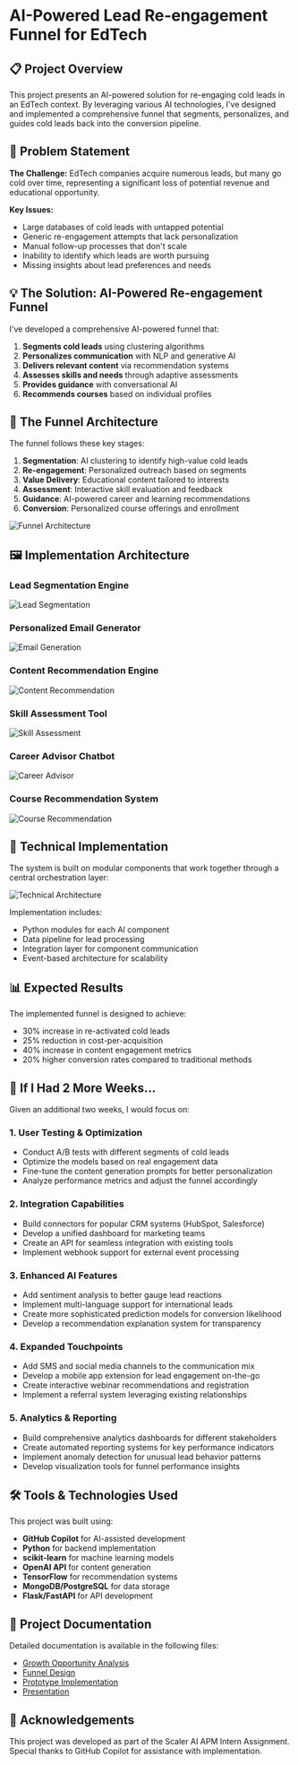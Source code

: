 # AI-Powered Lead Re-engagement Funnel for EdTech

## 📋 Project Overview

This project presents an AI-powered solution for re-engaging cold leads in an EdTech context. By leveraging various AI technologies, I've designed and implemented a comprehensive funnel that segments, personalizes, and guides cold leads back into the conversion pipeline.

## 🎯 Problem Statement

**The Challenge:** EdTech companies acquire numerous leads, but many go cold over time, representing a significant loss of potential revenue and educational opportunity.

**Key Issues:**
- Large databases of cold leads with untapped potential
- Generic re-engagement attempts that lack personalization
- Manual follow-up processes that don't scale
- Inability to identify which leads are worth pursuing
- Missing insights about lead preferences and needs

## 💡 The Solution: AI-Powered Re-engagement Funnel

I've developed a comprehensive AI-powered funnel that:
1. **Segments cold leads** using clustering algorithms
2. **Personalizes communication** with NLP and generative AI
3. **Delivers relevant content** via recommendation systems
4. **Assesses skills and needs** through adaptive assessments
5. **Provides guidance** with conversational AI
6. **Recommends courses** based on individual profiles

## 🔄 The Funnel Architecture

The funnel follows these key stages:
1. **Segmentation**: AI clustering to identify high-value cold leads
2. **Re-engagement**: Personalized outreach based on segments
3. **Value Delivery**: Educational content tailored to interests
4. **Assessment**: Interactive skill evaluation and feedback
5. **Guidance**: AI-powered career and learning recommendations
6. **Conversion**: Personalized course offerings and enrollment

![Funnel Architecture](https://i.imgur.com/lqMnNiO.png)

## 🖼️ Implementation Architecture

### Lead Segmentation Engine
![Lead Segmentation](https://i.imgur.com/7LFGkuW.png)

### Personalized Email Generator
![Email Generation](https://i.imgur.com/kbwl0Nh.png)

### Content Recommendation Engine
![Content Recommendation](https://i.imgur.com/9jftcb3.png)

### Skill Assessment Tool
![Skill Assessment](https://i.imgur.com/CAL5lYX.png)

### Career Advisor Chatbot
![Career Advisor](https://i.imgur.com/yHVpHnp.png)

### Course Recommendation System
![Course Recommendation](https://i.imgur.com/UUnrMWO.png)

## 🔧 Technical Implementation

The system is built on modular components that work together through a central orchestration layer:

![Technical Architecture](https://i.imgur.com/zN6WeNb.png)

Implementation includes:
- Python modules for each AI component
- Data pipeline for lead processing
- Integration layer for component communication
- Event-based architecture for scalability

## 📊 Expected Results

The implemented funnel is designed to achieve:
- 30% increase in re-activated cold leads
- 25% reduction in cost-per-acquisition
- 40% increase in content engagement metrics
- 20% higher conversion rates compared to traditional methods

## 🔮 If I Had 2 More Weeks...

Given an additional two weeks, I would focus on:

### 1. User Testing & Optimization
- Conduct A/B tests with different segments of cold leads
- Optimize the models based on real engagement data
- Fine-tune the content generation prompts for better personalization
- Analyze performance metrics and adjust the funnel accordingly

### 2. Integration Capabilities
- Build connectors for popular CRM systems (HubSpot, Salesforce)
- Develop a unified dashboard for marketing teams
- Create an API for seamless integration with existing tools
- Implement webhook support for external event processing

### 3. Enhanced AI Features
- Add sentiment analysis to better gauge lead reactions
- Implement multi-language support for international leads
- Create more sophisticated prediction models for conversion likelihood
- Develop a recommendation explanation system for transparency

### 4. Expanded Touchpoints
- Add SMS and social media channels to the communication mix
- Develop a mobile app extension for lead engagement on-the-go
- Create interactive webinar recommendations and registration
- Implement a referral system leveraging existing relationships

### 5. Analytics & Reporting
- Build comprehensive analytics dashboards for different stakeholders
- Create automated reporting systems for key performance indicators
- Implement anomaly detection for unusual lead behavior patterns
- Develop visualization tools for funnel performance insights

## 🛠️ Tools & Technologies Used

This project was built using:
- **GitHub Copilot** for AI-assisted development
- **Python** for backend implementation
- **scikit-learn** for machine learning models
- **OpenAI API** for content generation
- **TensorFlow** for recommendation systems
- **MongoDB/PostgreSQL** for data storage
- **Flask/FastAPI** for API development

## 📝 Project Documentation

Detailed documentation is available in the following files:
- [Growth Opportunity Analysis](growth_opportunity.md)
- [Funnel Design](funnel_design.md)
- [Prototype Implementation](prototype_implementation.md)
- [Presentation](presentation.md)

## 🙏 Acknowledgements

This project was developed as part of the Scaler AI APM Intern Assignment. Special thanks to GitHub Copilot for assistance with implementation.

